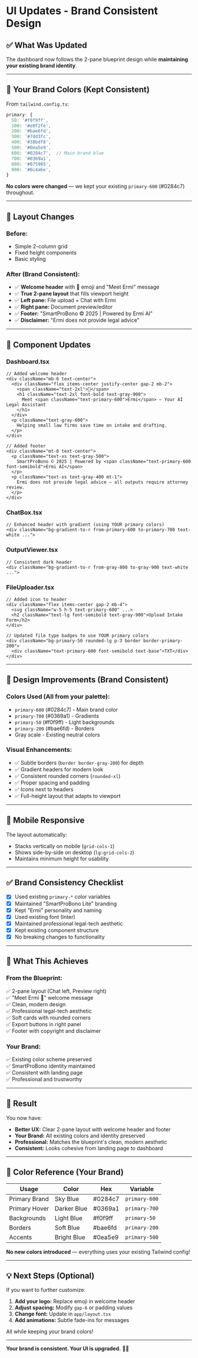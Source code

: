 # UI Updates - Brand Consistent Design

## ✅ What Was Updated

The dashboard now follows the 2-pane blueprint design while **maintaining your existing brand identity**.

---

## 🎨 Your Brand Colors (Kept Consistent)

From `tailwind.config.ts`:

```typescript
primary: {
  50: '#f0f9ff',
  100: '#e0f2fe',
  200: '#bae6fd',
  300: '#7dd3fc',
  400: '#38bdf8',
  500: '#0ea5e9',
  600: '#0284c7',  // Main brand blue
  700: '#0369a1',
  800: '#075985',
  900: '#0c4a6e',
}
```

**No colors were changed** — we kept your existing `primary-600` (#0284c7) throughout.

---

## 📐 Layout Changes

### **Before:**
- Simple 2-column grid
- Fixed height components
- Basic styling

### **After (Brand Consistent):**
- ✅ **Welcome header** with 👋 emoji and "Meet Ermi" message
- ✅ **True 2-pane layout** that fills viewport height
- ✅ **Left pane:** File upload + Chat with Ermi
- ✅ **Right pane:** Document preview/editor
- ✅ **Footer:** "SmartProBono © 2025 | Powered by Ermi AI"
- ✅ **Disclaimer:** "Ermi does not provide legal advice"

---

## 🎯 Component Updates

### **Dashboard.tsx**
```tsx
// Added welcome header
<div className="mb-6 text-center">
  <div className="flex items-center justify-center gap-2 mb-2">
    <span className="text-2xl">👋</span>
    <h1 className="text-2xl font-bold text-gray-900">
      Meet <span className="text-primary-600">Ermi</span> — Your AI Legal Assistant
    </h1>
  </div>
  <p className="text-gray-600">
    Helping small law firms save time on intake and drafting.
  </p>
</div>

// Added footer
<div className="mt-6 text-center">
  <p className="text-xs text-gray-500">
    SmartProBono © 2025 | Powered by <span className="text-primary-600 font-semibold">Ermi AI</span>
  </p>
  <p className="text-xs text-gray-400 mt-1">
    Ermi does not provide legal advice — all outputs require attorney review.
  </p>
</div>
```

### **ChatBox.tsx**
```tsx
// Enhanced header with gradient (using YOUR primary colors)
<div className="bg-gradient-to-r from-primary-600 to-primary-700 text-white ...">
```

### **OutputViewer.tsx**
```tsx
// Consistent dark header
<div className="bg-gradient-to-r from-gray-800 to-gray-900 text-white ...">
```

### **FileUploader.tsx**
```tsx
// Added icon to header
<div className="flex items-center gap-2 mb-4">
  <svg className="w-5 h-5 text-primary-600" ...>
  <h2 className="text-lg font-semibold text-gray-900">Upload Intake Form</h2>
</div>

// Updated file type badges to use YOUR primary colors
<div className="bg-primary-50 rounded-lg p-3 border border-primary-200">
  <div className="text-primary-600 font-semibold text-base">TXT</div>
</div>
```

---

## 🎨 Design Improvements (Brand Consistent)

### **Colors Used (All from your palette):**
- `primary-600` (#0284c7) - Main brand color
- `primary-700` (#0369a1) - Gradients
- `primary-50` (#f0f9ff) - Light backgrounds
- `primary-200` (#bae6fd) - Borders
- Gray scale - Existing neutral colors

### **Visual Enhancements:**
- ✅ Subtle borders (`border border-gray-200`) for depth
- ✅ Gradient headers for modern look
- ✅ Consistent rounded corners (`rounded-xl`)
- ✅ Proper spacing and padding
- ✅ Icons next to headers
- ✅ Full-height layout that adapts to viewport

---

## 📱 Mobile Responsive

The layout automatically:
- Stacks vertically on mobile (`grid-cols-1`)
- Shows side-by-side on desktop (`lg:grid-cols-2`)
- Maintains minimum height for usability

---

## ✅ Brand Consistency Checklist

- [x] Used existing `primary-*` color variables
- [x] Maintained "SmartProBono Lite" branding
- [x] Kept "Ermi" personality and naming
- [x] Used existing font (Inter)
- [x] Maintained professional legal-tech aesthetic
- [x] Kept existing component structure
- [x] No breaking changes to functionality

---

## 🎯 What This Achieves

### **From the Blueprint:**
✅ 2-pane layout (Chat left, Preview right)  
✅ "Meet Ermi 👋" welcome message  
✅ Clean, modern design  
✅ Professional legal-tech aesthetic  
✅ Soft cards with rounded corners  
✅ Export buttons in right panel  
✅ Footer with copyright and disclaimer  

### **Your Brand:**
✅ Existing color scheme preserved  
✅ SmartProBono identity maintained  
✅ Consistent with landing page  
✅ Professional and trustworthy  

---

## 🚀 Result

You now have:
- **Better UX:** Clear 2-pane layout with welcome header and footer
- **Your Brand:** All existing colors and identity preserved
- **Professional:** Matches the blueprint's clean, modern aesthetic
- **Consistent:** Looks cohesive from landing page to dashboard

---

## 🎨 Color Reference (Your Brand)

| Usage | Color | Hex | Variable |
|-------|-------|-----|----------|
| Primary Brand | Sky Blue | #0284c7 | `primary-600` |
| Primary Hover | Darker Blue | #0369a1 | `primary-700` |
| Backgrounds | Light Blue | #f0f9ff | `primary-50` |
| Borders | Soft Blue | #bae6fd | `primary-200` |
| Accents | Bright Blue | #0ea5e9 | `primary-500` |

**No new colors introduced** — everything uses your existing Tailwind config!

---

## 💡 Next Steps (Optional)

If you want to further customize:

1. **Add your logo:** Replace emoji in welcome header
2. **Adjust spacing:** Modify `gap-6` or padding values
3. **Change font:** Update in `app/layout.tsx`
4. **Add animations:** Subtle fade-ins for messages

All while keeping your brand colors!

---

**Your brand is consistent. Your UI is upgraded.** 🎨✨

